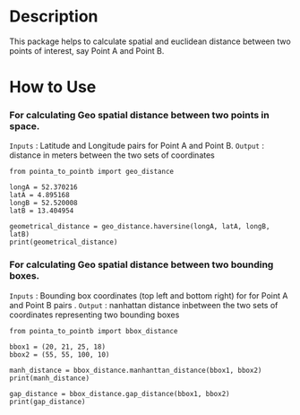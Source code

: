 # Description

This package helps to calculate spatial and euclidean distance between two points of interest, say Point A and Point B.



# How to Use

### For calculating Geo spatial distance between two points in space.

`Inputs` : Latitude and Longitude pairs for Point A and Point B.
`Output` : distance in meters between the two sets of coordinates

```code
from pointa_to_pointb import geo_distance

longA = 52.370216
latA = 4.895168
longB = 52.520008
latB = 13.404954

geometrical_distance = geo_distance.haversine(longA, latA, longB, latB)
print(geometrical_distance)

``` 

### For calculating Geo spatial distance between two bounding boxes.

`Inputs` : Bounding box coordinates (top left and bottom right) for for Point A and Point B pairs .
`Output` : nanhattan distance inbetween the two sets of coordinates representing two bounding boxes

```code 
from pointa_to_pointb import bbox_distance

bbox1 = (20, 21, 25, 18)
bbox2 = (55, 55, 100, 10)

manh_distance = bbox_distance.manhanttan_distance(bbox1, bbox2)
print(manh_distance)

gap_distance = bbox_distance.gap_distance(bbox1, bbox2)
print(gap_distance)


```